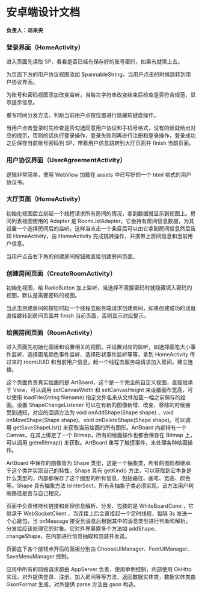 # 安卓端设计文档

**负责人：邓未央**

### 登录界面（HomeActivity）

进入页面先读取 SP，看看是否已经有保存好的账号密码，如果有就填上去。

为页面下方的用户协议视图添加 SpannableString，当用户点击的时候跳转到用户协议界面。

为账号和密码视图添加改变监听，当每次字符串改变结束后检查是否符合规范，显示提示信息。

重写时间分发方法，判断当前用户点按位置进行隐藏软键盘操作。

当用户点击登录时先检查是否勾选同意用户协议和手机号格式，没有的话就给出对应的提示，否则的话执行登录操作，登录失败则再进行注册和登录操作，登录成功之后保存当前账号密码到 SP，带着用户信息跳转到大厅页面并 finish 当前页面。

### 用户协议界面（UserAgreementActivity）

逻辑非常简单，使用 WebView 加载在 assets 中已写好的一个 html 格式的用户协议书。 

### 大厅页面（HomeActivity）

初始化视图后立刻起一个线程请求所有房间的情况，拿到数据就显示到视图上。房间列表视图使用的 Adapter 是 RoomListAdapter，它会持有房间信息数据，为其设置一个选择房间后的监听，这样当点击一个条目后可以由它拿到房间信息然后告知 HomeActivity，由 HomeActivity 完成跳转操作，并携带上房间信息和当前用户信息。

当用户点击右下角的创建房间按钮就直接创建房间页面。

### 创建房间页面（CreateRoomActivity）

初始化视图，给 RadioButton 加上监听，当选择不需要密码时就隐藏填入密码的视图，默认是需要密码的视图。

当点击创建房间的按钮时起一个线程去服务端请求创建房间，如果创建成功的话就直接跳转到房间页面并 finish 当前页面，否则显示对应提示。

### 绘画房间页面（RoomActivity）

进入页面先初始化画板和设置相关的视图，并设置对应的监听，如选择画笔大小事件监听、选择画笔颜色事件监听、选择形状事件监听等等，拿到 HomeActivity 传过来的 roomUUID 和当前用户信息，起一个线程去服务端请求加入房间，建立连接。

这个页面负责真实绘画的是 ArtBoard，这个是一个完全的自定义视图，直接继承于 View，可以调用 setCanvasWidth 和 setCanvasHeight 来设置画布宽高，可以使用 loadFile(String filename) 指定文件名来从文件加载一幅之前保存的绘画。设置 ShapeChangeListener 可以在有新的图像新增、改变、移除的时候接受到通知，对应的回调方法为 void onAddShape(Shape shape) 、void onMoveShape(Shape shape)、void onDeleteShape(Shape shape)。可以调用 getSaveShapeList() 来获取当前绘画的所有图形。ArtBoard 内部持有一个 Canvas，在其上绑定了一个 Bitmap，所有的绘画操作也都会保存在 Bitmap 上，可以调用 getmBitmap() 来获取。ArtBoard 重写了触摸事件，来处理各种绘画操作。

ArtBoard 中保存的图像皆为 Shape 类型，这是一个抽象类，所有的图形都继承于这个类并实现自己的特性，Shape 具有 getKind() 方法，可以获取到它本身是什么类型的，内部都保存了这个图型的所有信息，包括路径、画笔、宽高、颜色等。Shape 具有抽象方法 isInterSect，所有非抽象子类必须实现，该方法用户判断路径是否与自己相交。

页面中负责维持长链接和处理信息解析、分发、包装的是 WhiteBoardConn ，它继承于 WebSocketClient ，当连接上后会直接起一个定时线程，每隔 3s 发送一个心跳包，当 onMessage 接受到消息后根据其中的消息类型进行判断和解析，分发给应该处理它的对象。它对外界暴露多个方法如 addShape、changeShape，在内部进行信息抽取和包装并发送。

页面底下各个按钮点开后的面板分别由 ChooseUIManager、FootUIManager、SaveMenuManager 控制。

应用中所有的网络请求都由 AppServer 负责，使用单例控制，内部使用 OkHttp 实现，对外提供登录、注册、加入房间等等方法，返回数据实体类，数据实体类由 GsonFormat 生成，对外提供 parse 方法由 gson 构造。

